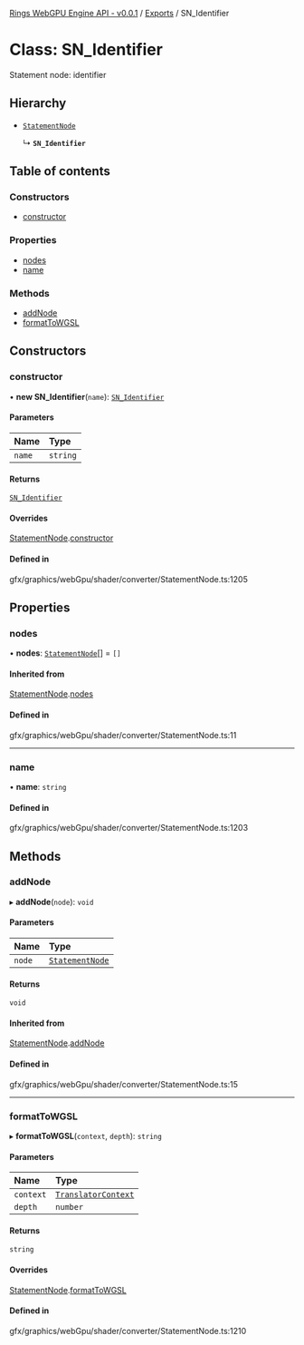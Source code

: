 [Rings WebGPU Engine API - v0.0.1](../README.md) / [Exports](../modules.md) / SN\_Identifier

# Class: SN\_Identifier

Statement node: identifier

## Hierarchy

- [`StatementNode`](StatementNode.md)

  ↳ **`SN_Identifier`**

## Table of contents

### Constructors

- [constructor](SN_Identifier.md#constructor)

### Properties

- [nodes](SN_Identifier.md#nodes)
- [name](SN_Identifier.md#name)

### Methods

- [addNode](SN_Identifier.md#addnode)
- [formatToWGSL](SN_Identifier.md#formattowgsl)

## Constructors

### constructor

• **new SN_Identifier**(`name`): [`SN_Identifier`](SN_Identifier.md)

#### Parameters

| Name | Type |
| :------ | :------ |
| `name` | `string` |

#### Returns

[`SN_Identifier`](SN_Identifier.md)

#### Overrides

[StatementNode](StatementNode.md).[constructor](StatementNode.md#constructor)

#### Defined in

gfx/graphics/webGpu/shader/converter/StatementNode.ts:1205

## Properties

### nodes

• **nodes**: [`StatementNode`](StatementNode.md)[] = `[]`

#### Inherited from

[StatementNode](StatementNode.md).[nodes](StatementNode.md#nodes)

#### Defined in

gfx/graphics/webGpu/shader/converter/StatementNode.ts:11

___

### name

• **name**: `string`

#### Defined in

gfx/graphics/webGpu/shader/converter/StatementNode.ts:1203

## Methods

### addNode

▸ **addNode**(`node`): `void`

#### Parameters

| Name | Type |
| :------ | :------ |
| `node` | [`StatementNode`](StatementNode.md) |

#### Returns

`void`

#### Inherited from

[StatementNode](StatementNode.md).[addNode](StatementNode.md#addnode)

#### Defined in

gfx/graphics/webGpu/shader/converter/StatementNode.ts:15

___

### formatToWGSL

▸ **formatToWGSL**(`context`, `depth`): `string`

#### Parameters

| Name | Type |
| :------ | :------ |
| `context` | [`TranslatorContext`](TranslatorContext.md) |
| `depth` | `number` |

#### Returns

`string`

#### Overrides

[StatementNode](StatementNode.md).[formatToWGSL](StatementNode.md#formattowgsl)

#### Defined in

gfx/graphics/webGpu/shader/converter/StatementNode.ts:1210
